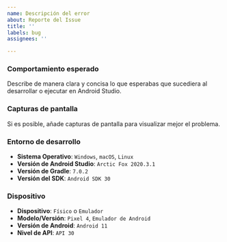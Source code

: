 ```yaml
---
name: Descripción del error
about: Reporte del Issue
title: ''
labels: bug
assignees: ''

---
```


### **Comportamiento esperado**  
Describe de manera clara y concisa lo que esperabas que sucediera al desarrollar o ejecutar en Android Studio.

### **Capturas de pantalla**  
Si es posible, añade capturas de pantalla para visualizar mejor el problema.

### **Entorno de desarrollo**  
- **Sistema Operativo**: `Windows`, `macOS`, `Linux`  
- **Versión de Android Studio**: `Arctic Fox 2020.3.1`  
- **Versión de Gradle**: `7.0.2`  
- **Versión del SDK**: `Android SDK 30`

### **Dispositivo**  
- **Dispositivo**: `Físico` o `Emulador`  
- **Modelo/Versión**: `Pixel 4`, `Emulador de Android`  
- **Versión de Android**: `Android 11`  
- **Nivel de API**: `API 30`
